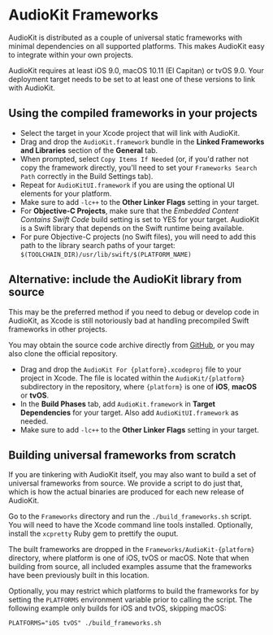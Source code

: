 # AudioKit Frameworks

AudioKit is distributed as a couple of universal static frameworks with minimal dependencies on all supported platforms. This makes AudioKit easy to integrate within your own projects.

AudioKit requires at least iOS 9.0, macOS 10.11 (El Capitan) or tvOS 9.0. Your deployment target needs to be set to at least one of these versions to link with AudioKit.

## Using the compiled frameworks in your projects

* Select the target in your Xcode project that will link with AudioKit.
* Drag and drop the `AudioKit.framework` bundle in the **Linked Frameworks and Libraries** section of the **General** tab.
* When prompted, select `Copy Items If Needed` (or, if you'd rather not copy the framework directly, you'll need to set your `Frameworks Search Path` correctly in the Build Settings tab).
* Repeat for `AudioKitUI.framework` if you are using the optional UI elements for your platform. 
* Make sure to add `-lc++` to the **Other Linker Flags** setting in your target.
* For **Objective-C Projects**, make sure that the *Embedded Content Contains Swift Code* build setting is set to YES for your target. AudioKit is a Swift library that depends on the Swift runtime being available.
* For pure Objective-C projects (no Swift files), you will need to add this path to the library search paths of your target: `$(TOOLCHAIN_DIR)/usr/lib/swift/$(PLATFORM_NAME)`

## Alternative: include the AudioKit library from source

This may be the preferred method if you need to debug or develop code in AudioKit, as Xcode is still notoriously bad at handling precompiled Swift frameworks in other projects.

You may obtain the source code archive directly from [GitHub](https://github.com/AudioKit/AudioKit), or you may also clone the official repository.

* Drag and drop the `AudioKit For {platform}.xcodeproj` file to your project in Xcode. The file is located within the `AudioKit/{platform}` subdirectory in the repository, where `{platform}` is one of **iOS**, **macOS** or **tvOS**.
* In the **Build Phases** tab, add `AudioKit.framework` in **Target Dependencies** for your target. Also add `AudioKitUI.framework` as needed.
* Make sure to add `-lc++` to the **Other Linker Flags** setting in your target.

## Building universal frameworks from scratch

If you are tinkering with AudioKit itself, you may also want to build a set of universal frameworks from source. We provide a script to do just that, which is how the actual binaries are produced for each new release of AudioKit.

Go to the `Frameworks` directory and run the `./build_frameworks.sh` script. You will need to have the Xcode command line tools installed. Optionally, install the `xcpretty` Ruby gem to prettify the ouput.

The built frameworks are dropped in the `Frameworks/AudioKit-{platform}` directory, where platform is one of iOS, tvOS or macOS. Note that when building from source, all included examples assume that the frameworks have been previously built in this location.

Optionally, you may restrict which platforms to build the frameworks for by setting the `PLATFORMS` environment variable prior to calling the script. The following example only builds for iOS and tvOS, skipping macOS:

`PLATFORMS="iOS tvOS" ./build_frameworks.sh`


